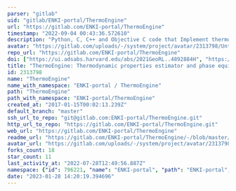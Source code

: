 ```yaml
---
parser: "gitlab"
uid: "gitlab/ENKI-portal/ThermoEngine"
url: "https://gitlab.com/ENKI-portal/ThermoEngine"
timestamp: "2022-09-04 00:43:36.572610"
description: "Python, C, C++ and Objective C code that Implement thermodynamic properties of stoichiometric phases and solutions.  This is the main code repository of the ENKI project."
avatar: "https://gitlab.com/uploads/-/system/project/avatar/2313798/Untitled.png"
repo_url: "https://gitlab.com/ENKI-portal/ThermoEngine"
doi: ["https://ui.adsabs.harvard.edu/abs/2021GeoRL..4892884H", "https://ui.adsabs.harvard.edu/abs/2022ascl.soft08006J/abstract"]
title: "ThermoEngine: Thermodynamic properties estimator and phase equilibrium calculator"
id: 2313798
name: "ThermoEngine"
name_with_namespace: "ENKI-portal / ThermoEngine"
path: "ThermoEngine"
path_with_namespace: "ENKI-portal/ThermoEngine"
created_at: "2017-01-15T00:02:13.239Z"
default_branch: "master"
ssh_url_to_repo: "git@gitlab.com:ENKI-portal/ThermoEngine.git"
http_url_to_repo: "https://gitlab.com/ENKI-portal/ThermoEngine.git"
web_url: "https://gitlab.com/ENKI-portal/ThermoEngine"
readme_url: "https://gitlab.com/ENKI-portal/ThermoEngine/-/blob/master/README.md"
avatar_url: "https://gitlab.com/uploads/-/system/project/avatar/2313798/Untitled.png"
forks_count: 18
star_count: 11
last_activity_at: "2022-07-28T12:49:56.887Z"
namespace: {"id": 796221, "name": "ENKI-portal", "path": "ENKI-portal", "kind": "group", "full_path": "ENKI-portal", "parent_id": null, "avatar_url": "/uploads/-/system/group/avatar/796221/Enki.png", "web_url": "https://gitlab.com/groups/ENKI-portal"}
date: "2023-01-28 14:20:19.394696"
---
```

